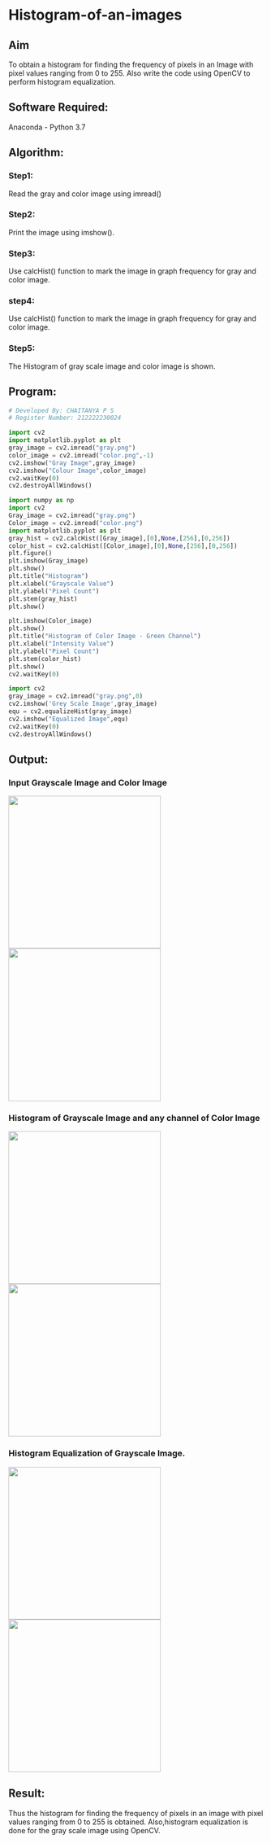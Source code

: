 # Histogram-of-an-images
## Aim
To obtain a histogram for finding the frequency of pixels in an Image with pixel values ranging from 0 to 255. Also write the code using OpenCV to perform histogram equalization.

## Software Required:
Anaconda - Python 3.7

## Algorithm:
### Step1:
Read the gray and color image using imread()

### Step2:
Print the image using imshow().

### Step3:
Use calcHist() function to mark the image in graph frequency for gray and color image.

### step4:
Use calcHist() function to mark the image in graph frequency for gray and color image.

### Step5:
The Histogram of gray scale image and color image is shown.

## Program:
```python
# Developed By: CHAITANYA P S
# Register Number: 212222230024

import cv2
import matplotlib.pyplot as plt
gray_image = cv2.imread("gray.png")
color_image = cv2.imread("color.png",-1)
cv2.imshow("Gray Image",gray_image)
cv2.imshow("Colour Image",color_image)
cv2.waitKey(0)
cv2.destroyAllWindows()

import numpy as np
import cv2
Gray_image = cv2.imread("gray.png")
Color_image = cv2.imread("color.png")
import matplotlib.pyplot as plt
gray_hist = cv2.calcHist([Gray_image],[0],None,[256],[0,256])
color_hist = cv2.calcHist([Color_image],[0],None,[256],[0,256])
plt.figure()
plt.imshow(Gray_image)
plt.show()
plt.title("Histogram")
plt.xlabel("Grayscale Value")
plt.ylabel("Pixel Count")
plt.stem(gray_hist)
plt.show()

plt.imshow(Color_image)
plt.show()
plt.title("Histogram of Color Image - Green Channel")
plt.xlabel("Intensity Value")
plt.ylabel("Pixel Count")
plt.stem(color_hist)
plt.show()
cv2.waitKey(0)

import cv2
gray_image = cv2.imread("gray.png",0)
cv2.imshow('Grey Scale Image',gray_image)
equ = cv2.equalizeHist(gray_image)
cv2.imshow("Equalized Image",equ)
cv2.waitKey(0)
cv2.destroyAllWindows()
```
## Output:
### Input Grayscale Image and Color Image
<img src = "https://github.com/chaitanya18c/Histogram-of-an-images/assets/119392724/2562db07-cde6-4523-8d32-a9e8894a8723" width="300">
<img src ="https://github.com/chaitanya18c/Histogram-of-an-images/assets/119392724/65bfb5e6-5b86-4f20-a218-17f46ef54323" width="300">

### Histogram of Grayscale Image and any channel of Color Image
<img src = "https://github.com/chaitanya18c/Histogram-of-an-images/assets/119392724/bebf60e6-a905-4418-b092-f4b10b1b08c3" width="300">
<img src = "https://github.com/chaitanya18c/Histogram-of-an-images/assets/119392724/0fb93d30-5752-45c3-a90b-64e9c27e6bbd" width="300">

### Histogram Equalization of Grayscale Image.
<img src ="https://github.com/chaitanya18c/Histogram-of-an-images/assets/119392724/541c5ad9-c5c9-41a8-80df-5a41f9c735cc" width="300">
<img src ="https://github.com/chaitanya18c/Histogram-of-an-images/assets/119392724/d9d77edd-19bc-4809-a184-cbe0c0de938a" width="300">

## Result: 
Thus the histogram for finding the frequency of pixels in an image with pixel values ranging from 0 to 255 is obtained. Also,histogram equalization is done for the gray scale image using OpenCV.
